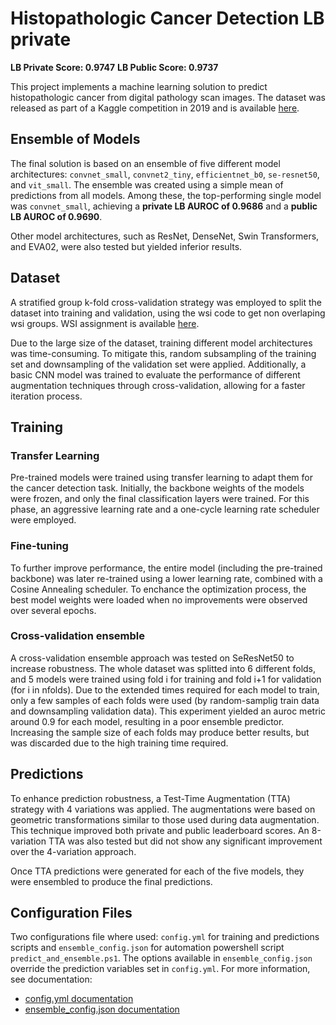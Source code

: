 # Histopathologic Cancer Detection LB private

**LB Private Score: 0.9747**
**LB Public Score: 0.9737**

This project implements a machine learning solution to predict histopathologic cancer from digital pathology scan images. The dataset was released as part of a Kaggle competition in 2019 and is available [here](https://www.kaggle.com/competitions/histopathologic-cancer-detection/overview).

## Ensemble of Models

The final solution is based on an ensemble of five different model architectures: `convnet_small`, `convnet2_tiny`, `efficientnet_b0`, `se-resnet50`, and `vit_small`. The ensemble was created using a simple mean of predictions from all models. Among these, the top-performing single model was `convnet_small`, achieving a **private LB AUROC of 0.9686** and a **public LB AUROC of 0.9690**.

Other model architectures, such as ResNet, DenseNet, Swin Transformers, and EVA02, were also tested but yielded inferior results.

## Dataset

A stratified group k-fold cross-validation strategy was employed to split the dataset into training and validation, using the wsi code to get non overlaping wsi groups. WSI assignment is available [here](https://www.kaggle.com/competitions/histopathologic-cancer-detection/discussion/85283).

Due to the large size of the dataset, training different model architectures was time-consuming. To mitigate this, random subsampling of the training set and downsampling of the validation set were applied. Additionally, a basic CNN model was trained to evaluate the performance of different augmentation techniques through cross-validation, allowing for a faster iteration process.

## Training

### Transfer Learning
Pre-trained models were trained using transfer learning to adapt them for the cancer detection task. Initially, the backbone weights of the models were frozen, and only the final classification layers were trained. For this phase, an aggressive learning rate and a one-cycle learning rate scheduler were employed.

### Fine-tuning
To further improve performance, the entire model (including the pre-trained backbone) was later re-trained using a lower learning rate, combined with a Cosine Annealing scheduler. To enchance the optimization process, the best model weights were loaded when no improvements were observed over several epochs.

### Cross-validation ensemble

A cross-validation ensemble approach was tested on SeResNet50 to increase robustness. The whole dataset was splitted into 6 different folds, and 5 models were trained using fold i for training and fold i+1 for validation (for i in nfolds). Due to the extended times required for each model to train, only a few samples of each folds were used (by random-samplig train data and downsampling validation data). This experiment yielded an auroc metric around 0.9 for each model, resulting in a poor ensemble predictor. Increasing the sample size of each folds may produce better results, but was discarded due to the high training time required.

## Predictions

To enhance prediction robustness, a Test-Time Augmentation (TTA) strategy with 4 variations was applied. The augmentations were based on geometric transformations similar to those used during data augmentation. This technique improved both private and public leaderboard scores. An 8-variation TTA was also tested but did not show any significant improvement over the 4-variation approach.

Once TTA predictions were generated for each of the five models, they were ensembled to produce the final predictions.

## Configuration Files

Two configurations file where used: `config.yml` for training and predictions scripts and `ensemble_config.json` for automation powershell script `predict_and_ensemble.ps1`. The options available in `ensemble_config.json` override the prediction variables set in `config.yml`. For more information, see documentation:

- [config.yml documentation](./Docs/configuration.md)
- [ensemble_config.json documentation](./Docs/ensemble_configuration.md)